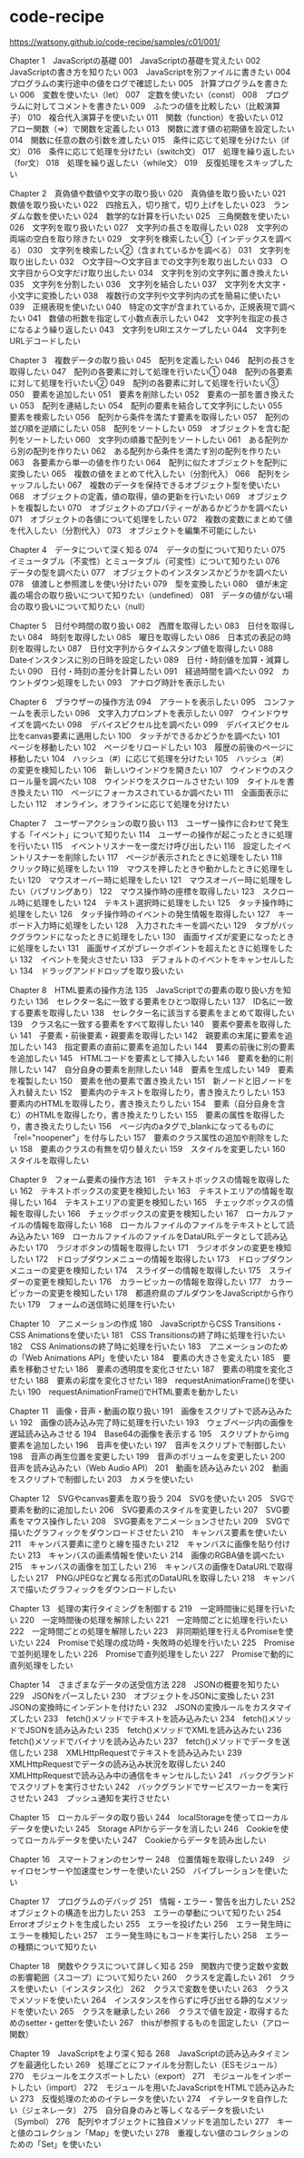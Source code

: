 # code-recipe

https://watsony.github.io/code-recipe/samples/c01/001/

Chapter 1　JavaScriptの基礎
001　JavaScriptの基礎を覚えたい
002　JavaScriptの書き方を知りたい
003　JavaScriptを別ファイルに書きたい
004　プログラムの実行途中の値をログで確認したい
005　計算プログラムを書きたい
006　変数を使いたい（let）
007　定数を使いたい（const）
008　プログラムに対してコメントを書きたい
009　ふたつの値を比較したい（比較演算子）
010　複合代入演算子を使いたい
011　関数（function）を扱いたい
012　アロー関数（=>）で関数を定義したい
013　関数に渡す値の初期値を設定したい
014　関数に任意の数の引数を渡したい
015　条件に応じて処理を分けたい（if文）
016　条件に応じて処理を分けたい（switch文）
017　処理を繰り返したい（for文）
018　処理を繰り返したい（while文）
019　反復処理をスキップしたい

Chapter 2　真偽値や数値や文字の取り扱い
020　真偽値を取り扱いたい
021　数値を取り扱いたい
022　四捨五入，切り捨て，切り上げをしたい
023　ランダムな数を使いたい
024　数学的な計算を行いたい
025　三角関数を使いたい
026　文字列を取り扱いたい
027　文字列の長さを取得したい
028　文字列の両端の空白を取り除きたい
029　文字列を検索したい①（インデックスを調べる）
030　文字列を検索したい②（含まれているかを調べる）
031　文字列を取り出したい
032　○文字目～○文字目までの文字列を取り出したい
033　○文字目から○文字だけ取り出したい
034　文字列を別の文字列に置き換えたい
035　文字列を分割したい
036　文字列を結合したい
037　文字列を大文字・小文字に変換したい
038　複数行の文字列や文字列内の式を簡易に使いたい
039　正規表現を使いたい
040　特定の文字が含まれているか，正規表現で調べたい
041　数値の桁数を指定して小数点表示したい
042　文字列を指定の長さになるよう繰り返したい
043　文字列をURIエスケープしたい
044　文字列をURLデコードしたい

Chapter 3　複数データの取り扱い
045　配列を定義したい
046　配列の長さを取得したい
047　配列の各要素に対して処理を行いたい①
048　配列の各要素に対して処理を行いたい②
049　配列の各要素に対して処理を行いたい③
050　要素を追加したい
051　要素を削除したい
052　要素の一部を置き換えたい
053　配列を連結したい
054　配列の要素を結合して文字列にしたい
055　要素を検索したい
056　配列から条件を満たす要素を取得したい
057　配列の並び順を逆順にしたい
058　配列をソートしたい
059　オブジェクトを含む配列をソートしたい
060　文字列の順番で配列をソートしたい
061　ある配列から別の配列を作りたい
062　ある配列から条件を満たす別の配列を作りたい
063　各要素から単一の値を作りたい
064　配列に似たオブジェクトを配列に変換したい
065　複数の値をまとめて代入したい（分割代入）
066　配列をシャッフルしたい
067　複数のデータを保持できるオブジェクト型を使いたい
068　オブジェクトの定義，値の取得，値の更新を行いたい
069　オブジェクトを複製したい
070　オブジェクトのプロパティーがあるかどうかを調べたい
071　オブジェクトの各値について処理をしたい
072　複数の変数にまとめて値を代入したい（分割代入）
073　オブジェクトを編集不可能にしたい

Chapter 4　データについて深く知る
074　データの型について知りたい
075　イミュータブル（不変性）とミュータブル（可変性）について知りたい
076　データの型を調べたい
077　オブジェクトのインスタンスかどうかを調べたい
078　値渡しと参照渡しを使い分けたい
079　型を変換したい
080　値が未定義の場合の取り扱いについて知りたい（undefined）
081　データの値がない場合の取り扱いについて知りたい（null）

Chapter 5　日付や時間の取り扱い
082　西暦を取得したい
083　日付を取得したい
084　時刻を取得したい
085　曜日を取得したい
086　日本式の表記の時刻を取得したい
087　日付文字列からタイムスタンプ値を取得したい
088　Dateインスタンスに別の日時を設定したい
089　日付・時刻値を加算・減算したい
090　日付・時刻の差分を計算したい
091　経過時間を調べたい
092　カウントダウン処理をしたい
093　アナログ時計を表示したい

Chapter 6　ブラウザーの操作方法
094　アラートを表示したい
095　コンファームを表示したい
096　文字入力プロンプトを表示したい
097　ウインドウサイズを調べたい
098　デバイスピクセル比を調べたい
099　デバイスピクセル比をcanvas要素に適用したい
100　タッチができるかどうかを調べたい
101　ページを移動したい
102　ページをリロードしたい
103　履歴の前後のページに移動したい
104　ハッシュ（#）に応じて処理を分けたい
105　ハッシュ（#）の変更を検知したい
106　新しいウインドウを開きたい
107　ウインドウのスクロール量を調べたい
108　ウインドウをスクロールさせたい
109　タイトルを書き換えたい
110　ページにフォーカスされているか調べたい
111　全画面表示にしたい
112　オンライン，オフラインに応じて処理を分けたい

Chapter 7　ユーザーアクションの取り扱い
113　ユーザー操作に合わせて発生する「イベント」について知りたい
114　ユーザーの操作が起こったときに処理を行いたい
115　イベントリスナーを一度だけ呼び出したい
116　設定したイベントリスナーを削除したい
117　ページが表示されたときに処理をしたい
118　クリック時に処理をしたい
119　マウスを押したときや動かしたときに処理をしたい
120　マウスオーバー時に処理をしたい
121　マウスオーバー時に処理をしたい（バブリングあり）
122　マウス操作時の座標を取得したい
123　スクロール時に処理をしたい
124　テキスト選択時に処理をしたい
125　タッチ操作時に処理をしたい
126　タッチ操作時のイベントの発生情報を取得したい
127　キーボード入力時に処理をしたい
128　入力されたキーを調べたい
129　タブがバックグラウンドになったときに処理をしたい
130　画面サイズが変更になったときに処理をしたい
131　画面サイズがブレークポイントを超えたときに処理をしたい
132　イベントを発火させたい
133　デフォルトのイベントをキャンセルしたい
134　ドラッグアンドドロップを取り扱いたい

Chapter 8　HTML要素の操作方法
135　JavaScriptでの要素の取り扱い方を知りたい
136　セレクター名に一致する要素をひとつ取得したい
137　ID名に一致する要素を取得したい
138　セレクター名に該当する要素をまとめて取得したい
139　クラス名に一致する要素をすべて取得したい
140　要素や要素を取得したい
141　子要素・前後要素・親要素を取得したい
142　親要素の末尾に要素を追加したい
143　指定要素の直前に要素を追加したい
144　要素の前後に別の要素を追加したい
145　HTMLコードを要素として挿入したい
146　要素を動的に削除したい
147　自分自身の要素を削除したい
148　要素を生成したい
149　要素を複製したい
150　要素を他の要素で置き換えたい
151　新ノードと旧ノードを入れ替えたい
152　要素内のテキストを取得したり，書き換えたりしたい
153　要素内のHTMLを取得したり，書き換えたりしたい
154　要素（自分自身を含む）のHTMLを取得したり，書き換えたりしたい
155　要素の属性を取得したり，書き換えたりしたい
156　ページ内のaタグで_blankになってるものに「rel="noopener"」を付与したい
157　要素のクラス属性の追加や削除をしたい
158　要素のクラスの有無を切り替えたい
159　スタイルを変更したい
160　スタイルを取得したい

Chapter 9　フォーム要素の操作方法
161　テキストボックスの情報を取得したい
162　テキストボックスの変更を検知したい
163　テキストエリアの情報を取得したい
164　テキストエリアの変更を検知したい
165　チェックボックスの情報を取得したい
166　チェックボックスの変更を検知したい
167　ローカルファイルの情報を取得したい
168　ローカルファイルのファイルをテキストとして読み込みたい
169　ローカルファイルのファイルをDataURLデータとして読み込みたい
170　ラジオボタンの情報を取得したい
171　ラジオボタンの変更を検知したい
172　ドロップダウンメニューの情報を取得したい
173　ドロップダウンメニューの変更を検知したい
174　スライダーの情報を取得したい
175　スライダーの変更を検知したい
176　カラーピッカーの情報を取得したい
177　カラーピッカーの変更を検知したい
178　都道府県のプルダウンをJavaScriptから作りたい
179　フォームの送信時に処理を行いたい

Chapter 10　アニメーションの作成
180　JavaScriptからCSS Transitions・CSS Animationsを使いたい
181　CSS Transitionsの終了時に処理を行いたい
182　CSS Animationsの終了時に処理を行いたい
183　アニメーションのための「Web Animations API」を使いたい
184　要素の大きさを変えたい
185　要素を移動させたい
186　要素の透明度を変化させたい
187　要素の明度を変化させたい
188　要素の彩度を変化させたい
189　requestAnimationFrame()を使いたい
190　requestAnimationFrame()でHTML要素を動かしたい

Chapter 11　画像・音声・動画の取り扱い
191　画像をスクリプトで読み込みたい
192　画像の読み込み完了時に処理を行いたい
193　ウェブページ内の画像を遅延読み込みさせる
194　Base64の画像を表示する
195　スクリプトからimg要素を追加したい
196　音声を使いたい
197　音声をスクリプトで制御したい
198　音声の再生位置を変更したい
199　音声のボリュームを変更したい
200　音声を読み込みたい（Web Audio API）
201　動画を読み込みたい
202　動画をスクリプトで制御したい
203　カメラを使いたい

Chapter 12　SVGやcanvas要素を取り扱う
204　SVGを使いたい
205　SVGで要素を動的に追加したい
206　SVG要素のスタイルを変更したい
207　SVG要素をマウス操作したい
208　SVG要素をアニメーションさせたい
209　SVGで描いたグラフィックをダウンロードさせたい
210　キャンバス要素を使いたい
211　キャンバス要素に塗りと線を描きたい
212　キャンバスに画像を貼り付けたい
213　キャンバスの画素情報を使いたい
214　画像のRGBA値を調べたい
215　キャンバスの画像を加工したい
216　キャンバスの画像をDataURLで取得したい
217　PNG/JPEGなど異なる形式のDataURLを取得したい
218　キャンバスで描いたグラフィックをダウンロードしたい

Chapter 13　処理の実行タイミングを制御する
219　一定時間後に処理を行いたい
220　一定時間後の処理を解除したい
221　一定時間ごとに処理を行いたい
222　一定時間ごとの処理を解除したい
223　非同期処理を行えるPromiseを使いたい
224　Promiseで処理の成功時・失敗時の処理を行いたい
225　Promiseで並列処理をしたい
226　Promiseで直列処理をしたい
227　Promiseで動的に直列処理をしたい

Chapter 14　さまざまなデータの送受信方法
228　JSONの概要を知りたい
229　JSONをパースしたい
230　オブジェクトをJSONに変換したい
231　JSONの変換時にインデントを付けたい
232　JSONの変換ルールをカスタマイズしたい
233　fetch()メソッドでテキストを読み込みたい
234　fetch()メソッドでJSONを読み込みたい
235　fetch()メソッドでXMLを読み込みたい
236　fetch()メソッドでバイナリを読み込みたい
237　fetch()メソッドでデータを送信したい
238　XMLHttpRequestでテキストを読み込みたい
239　XMLHttpRequestでデータの読み込み状況を取得したい
240　XMLHttpRequestで読み込み中の通信をキャンセルしたい
241　バックグランドでスクリプトを実行させたい
242　バックグランドでサービスワーカーを実行させたい
243　プッシュ通知を実行させたい

Chapter 15　ローカルデータの取り扱い
244　localStorageを使ってローカルデータを使いたい
245　Storage APIからデータを消したい
246　Cookieを使ってローカルデータを使いたい
247　Cookieからデータを読み出したい

Chapter 16　スマートフォンのセンサー
248　位置情報を取得したい
249　ジャイロセンサーや加速度センサーを使いたい
250　バイブレーションを使いたい

Chapter 17　プログラムのデバッグ
251　情報・エラー・警告を出力したい
252　オブジェクトの構造を出力したい
253　エラーの挙動について知りたい
254　Errorオブジェクトを生成したい
255　エラーを投げたい
256　エラー発生時にエラーを検知したい
257　エラー発生時にもコードを実行したい
258　エラーの種類について知りたい

Chapter 18　関数やクラスについて詳しく知る
259　関数内で使う定数や変数の影響範囲（スコープ）について知りたい
260　クラスを定義したい
261　クラスを使いたい（インスタンス化）
262　クラスで変数を使いたい
263　クラスでメソッドを使いたい
264　インスタンスを作らずに呼び出せる静的なメソッドを使いたい
265　クラスを継承したい
266　クラスで値を設定・取得するためのsetter・getterを使いたい
267　thisが参照するものを固定したい（アロー関数）

Chapter 19　JavaScriptをより深く知る
268　JavaScriptの読み込みタイミングを最適化したい
269　処理ごとにファイルを分割したい（ESモジュール）
270　モジュールをエクスポートしたい（export）
271　モジュールをインポートしたい（import）
272　モジュールを用いたJavaScriptをHTMLで読み込みたい
273　反復処理のためのイテレータを使いたい
274　イテレータを自作したい（ジェネレータ）
275　自分自身のみと等しくなるデータを扱いたい（Symbol）
276　配列やオブジェクトに独自メソッドを追加したい
277　キーと値のコレクション「Map」を使いたい
278　重複しない値のコレクションのための「Set」を使いたい
